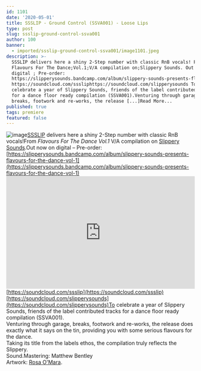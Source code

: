 ```yaml
---
id: 1101
date: '2020-05-01'
title: SSSLIP - Ground Control (SSVA001) - Loose Lips
type: post
slug: ssslip-ground-control-ssva001
author: 100
banner:
  - imported/ssslip-ground-control-ssva001/image1101.jpeg
description: >-
  SSSLIP delivers here a shiny 2-Step number with classic RnB vocals! From
  Flavours For The Dance;Vol.1;V/A compilation on;Slippery Sounds. Out now on
  digital ; Pre-order:
  https://slipperysounds.bandcamp.com/album/slippery-sounds-presents-flavours-for-the-dance-vol-1
  https://soundcloud.com/sssliphttps://soundcloud.com/slipperysounds To
  celebrate a year of Slippery Sounds, friends of the label contributed tracks
  for a dance floor ready compilation (SSVA001).Venturing through garage,
  breaks, footwork and re-works, the release [...]Read More...
published: true
tags: premiere
featured: false
---
```

![image](../imported/ssslip-ground-control-ssva001/image1101.jpeg)[SSSLIP](https://soundcloud.com/ssslip) delivers here a shiny 2-Step number with classic RnB vocals!From _Flavours For The Dance_ _Vol.1_ V/A compilation on [Slippery Sounds](https://slipperysounds.bandcamp.com/).Out now on digital – Pre-order: [](https://slipperysounds.bandcamp.com/album/slippery-sounds-presents-flavours-for-the-dance-vol-1?fbclid=IwAR3WtaSsJvi4E9kQFXXyFd7y00g-wHJzojFWqJEuCZ5h2wYWiyUbiiFPq2Y)[https://slipperysounds.bandcamp.com/album/slippery-sounds-presents-flavours-for-the-dance-vol-1](https://slipperysounds.bandcamp.com/album/slippery-sounds-presents-flavours-for-the-dance-vol-1)<iframe width='100%' height='300' scrolling='no' frameborder='no' allow='autoplay' src='https://w.soundcloud.com/player/?url=https%3A//api.soundcloud.com/tracks/811163248&color=%23ff5500&auto_play=false&hide_related=false&show_comments=true&show_user=true&show_reposts=false&show_teaser=true'></iframe>[](https://soundcloud.com/ssslip)[https://soundcloud.com/ssslip](https://soundcloud.com/ssslip)  
[](https://soundcloud.com/slipperysounds)[https://soundcloud.com/slipperysounds](https://soundcloud.com/slipperysounds)To celebrate a year of Slippery Sounds, friends of the label contributed tracks for a dance floor ready compilation (SSVA001).  
Venturing through garage, breaks, footwork and re-works, the release does exactly what it says on the tin, providing you with some serious flavours for the dance.  
Taking its title from the labels ethos, the compilation truly reflects the Slippery.  
Sound.Mastering: Matthew Bentley  
Artwork: [Rosa O'Mara](http://instagram.com/boysaveloy).